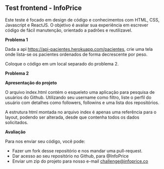 Test frontend - InfoPrice
---------------------------------------------

Este teste é focado em design de código e conhecimentos com HTML, CSS, Javascript e ReactJS. 
O objetivo é avaliar sua experiência em escrever código de fácil manutenção, orientado a 
padrões e reutilizavel. 

__Problema 1__

Dada a api https://api-pacientes.herokuapp.com/pacientes, crie uma tela onde lista-se 
os pacientes ordenados de forma decrescente por peso.

Coloque o código em um local separado do problema 2.

__Problema 2__

__Apresentação do projeto__

O arquivo index.html contém o esqueleto uma aplicação para pesquisa de usuários 
do Github. Utilizando seu username como filtro, liste o perfil do usuário com detalhes como
followers, followins e uma lista dos repositórios.

A estrutura html montada no arquivo index é apenas uma referência para o layout, podendo ser alterada,
desde que contenha todos os dados solicitados. 

__Avaliação__

Para nos enviar seu código, você pode:

* Fazer um fork desse repositório e nos mandar uma pull-request.
* Dar acesso ao seu repositório no Github, para @InfoPrice
* Enviar um zip do projeto para nosso e-mail challenge@infoprice.co

